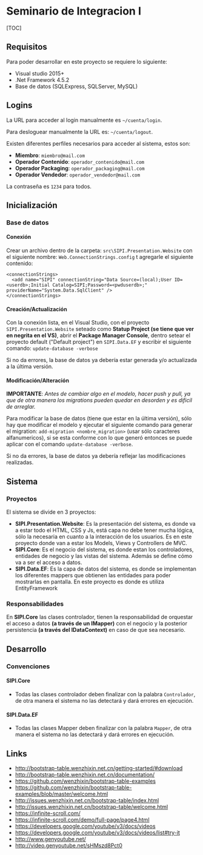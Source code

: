 # Seminario de Integracion I

[TOC]

## Requisitos

Para poder desarrollar en este proyecto se requiere lo siguiente:

- Visual studio 2015+
- .Net Framework 4.5.2
- Base de datos (SQLExpress, SQLServer, MySQL)

## Logins

La URL para acceder al login manualmente es `~/cuenta/login`. 

Para desloguear manualmente la URL es: `~/cuenta/logout`.

Existen diferentes perfiles necesarios para acceder al sistema, estos son:

- **Miembro**: `miembro@mail.com`
- **Operador Contenido**: `operador_contenido@mail.com`
- **Operador Packaging**: `operador_packaging@mail.com`
- **Operador Vendedor**: `operador_vendedor@mail.com`

La contraseña es `1234` para todos.

## Inicialización

### Base de datos

#### Conexión

Crear un archivo dentro de la carpeta: `src\SIPI.Presentation.Website` con el siguiente nombre: `Web.ConnectionStrings.config` t agregarle el siguiente contenido:

	<connectionStrings>
	  <add name="SIPI" connectionString="Data Source=(local);User ID=<userdb>;Initial Catalog=SIPI;Password=<pwduserdb>;" providerName="System.Data.SqlClient" />
	</connectionStrings>

#### Creación/Actualización 

Con la conexión lista, en el Visual Studio, con el proyecto `SIPI.Presentation.Website` seteado como **Statup Project (se tiene que ver en negrita en el VS)**, abrir el **Package Manager Console**, dentro setear el proyecto default ("Default project") en `SIPI.Data.EF` y escribir el siguiente comando: `update-database -verbose`

Si no da errores, la base de datos ya debería estar generada y/o actualizada a la última versión.

#### Modificación/Alteración

**IMPORTANTE**: *Antes de cambiar algo en el modelo, hacer push y pull, ya que de otra manera los migrations pueden quedar en desorden y es dificil de arreglar.*

Para modificar la base de datos (tiene que estar en la última versión), sólo hay que modificar el modelo y ejecutar el siguiente comando para generar el migration: `add-migration <nombre_migration>` (usar sólo caracteres alfanumericos), si se esta conforme con lo que generó entonces se puede aplicar con el comando `update-database -verbose`.

Si no da errores, la base de datos ya debería reflejar las modificaciones realizadas.

## Sistema

### Proyectos

El sistema se divide en 3 proyectos:

- **SIPI.Presentation.Website**: Es la presentación del sistema, es donde va a estar todo el HTML, CSS y Js, está capa no debe tener mucha lógica, sólo la necesaria en cuanto a la interacción de los usuarios. Es en este proyecto donde van a estar los Models, Views y Controllers de MVC.
- **SIPI.Core**: Es el negocio del sistema, es donde estan los controladores, entidades de negocio y las vistas del sistema. Además se define cómo va a ser el acceso a datos.
- **SIPI.Data.EF**: Es la capa de datos del sistema, es donde se implementan los diferentes mappers que obtienen las entidades para poder mostrarlas en pantalla. En este proyecto es donde es utiliza EntityFramework

### Responsabilidades

En **SIPI.Core** las clases controlador, tienen la responsabilidad de orquestar el acceso a datos **(a través de un IMapper)** con el negocio y la posterior persistencia **(a través del IDataContext)** en caso de que sea necesario.

## Desarrollo

### Convenciones

#### SIPI.Core

- Todas las clases controlador deben finalizar con la palabra `Controlador`, de otra manera el sistema no las detectará y dará errores en ejecución.

#### SIPI.Data.EF

- Todas las clases Mapper deben finalizar con la palabra `Mapper`, de otra manera el sistema no las detectará y dará errores en ejecución.

## Links

- http://bootstrap-table.wenzhixin.net.cn/getting-started/#download
- http://bootstrap-table.wenzhixin.net.cn/documentation/
- https://github.com/wenzhixin/bootstrap-table-examples
- https://github.com/wenzhixin/bootstrap-table-examples/blob/master/welcome.html
- http://issues.wenzhixin.net.cn/bootstrap-table/index.html
- http://issues.wenzhixin.net.cn/bootstrap-table/welcome.html
- https://infinite-scroll.com/
- https://infinite-scroll.com/demo/full-page/page4.html
- https://developers.google.com/youtube/v3/docs/videos
- https://developers.google.com/youtube/v3/docs/videos/list#try-it
- http://www.genyoutube.net/
- http://video.genyoutube.net/sHMszd8Pct0


